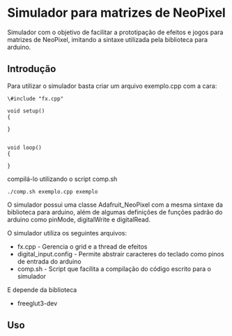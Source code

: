 # Simulador para matrizes de NeoPixel

Simulador com o objetivo de facilitar a prototipação de efeitos e jogos para matrizes de NeoPixel, imitando a sintaxe utilizada pela biblioteca para arduino.

## Introdução

Para utilizar o simulador basta criar um arquivo exemplo.cpp com a cara:  
```
\#include "fx.cpp"

void setup()
{

}


void loop()
{

}
```  
compilá-lo utilizando o script comp.sh  
```
./comp.sh exemplo.cpp exemplo
```
O simulador possui uma classe Adafruit_NeoPixel com a mesma sintaxe da biblioteca para arduino, além de algumas definições de funções padrão do arduino como pinMode, digitalWrite e digitalRead.  

O simulador utiliza os seguintes arquivos:

* fx.cpp		- Gerencia o grid e a thread de efeitos
* digital_input.config	- Permite abstrair caracteres do teclado como pinos de entrada do arduino
* comp.sh		- Script que facilita a compilação do código escrito para o simulador

E depende da biblioteca 

* freeglut3-dev

## Uso



